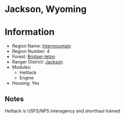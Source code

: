 
Jackson, Wyoming
================
  
# Information  
* Region Name: [Intermountain]()  
* Region Number: 4  
* Forest: [Bridger-teton](http://www.fs.usda.gov/btnf)  
* Ranger District: [Jackson]()  
* Modules:  
  - Helitack  
  - Engine  
* Housing: Yes  
  
## Notes

Helitack is USFS/NPS interagency and shorthaul trained
